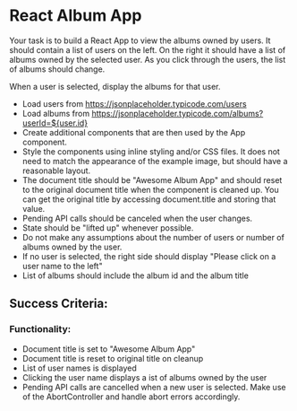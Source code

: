 # React Album App

Your task is to build a React App to view the albums owned by users. It should contain a list of users on the left. On the right it should have a list of albums owned by the selected user. As you click through the users, the list of albums should change.

When a user is selected, display the albums for that user.

* Load users from https://jsonplaceholder.typicode.com/users
* Load albums from https://jsonplaceholder.typicode.com/albums?userId=${user.id}
* Create additional components that are then used by the App component.
* Style the components using inline styling and/or CSS files. It does not need to match the appearance of the example image, but should have a reasonable layout.
* The document title should be "Awesome Album App" and should reset to the original document title when the component is cleaned up. You can get the original title by accessing document.title and storing that value.
* Pending API calls should be canceled when the user changes.
* State should be "lifted up" whenever possible.
* Do not make any assumptions about the number of users or number of albums owned by the user.
* If no user is selected, the right side should display "Please click on a user name to the left"
* List of albums should include the album id and the album title

## Success Criteria:

### Functionality:

* Document title is set to "Awesome Album App"
* Document title is reset to original title on cleanup
* List of user names is displayed
* Clicking the user name displays a ist of albums owned by the user
* Pending API calls are cancelled when a new user is selected. Make use of the AbortController and handle abort errors accordingly.
